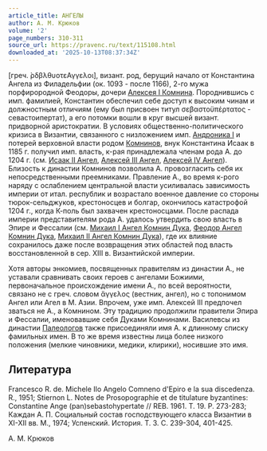 ```yaml
---
article_title: АНГЕЛЫ
author: А. М. Крюков
volume: '2'
page_numbers: 310-311
source_url: https://pravenc.ru/text/115108.html
downloaded_at: '2025-10-13T08:37:34Z'
---
```


[греч. ̀ρδβλθυοτεΑγγελοι], визант. род, берущий начало от Константина Ангела из Филадельфии (ок. 1093 - после 1166), 2-го мужа порфирородной Феодоры, дочери [Алексея I Комнина](<https://pravenc.ru/text/Алексей I Комнин.html>). Породнившись с имп. фамилией, Константин обеспечил себе доступ к высоким чинам и должностным отличиям (ему был присвоен титул σεβαστοϋπέρτατος - севастоипертат), а его потомки вошли в круг высшей визант. придворной аристократии. В условиях общественно-политического кризиса в Византии, связанного с низложением имп. [Андроника I](<https://pravenc.ru/text/АНДРОНИК I КОМНИН.html>) и потерей верховной власти родом [Комнинов](https://pravenc.ru/text/Комнинов.html), внук Константина Исаак в 1185 г. получил имп. власть, к-рая принадлежала членам рода А. до 1204 г. (см. [Исаак II Ангел](<https://pravenc.ru/text/Исаак II Ангел.html>), [Алексей III Ангел](<https://pravenc.ru/text/Алексей III Ангел.html>), [Алексей IV Ангел](<https://pravenc.ru/text/Алексей IV Ангел.html>)). Близость к династии Комнинов позволила А. провозгласить себя их непосредственными преемниками. Правление А., во время к-рого наряду с ослаблением центральной власти усиливалась зависимость империи от итал. республик и возрастало военное давление со стороны тюрок-сельджуков, крестоносцев и болгар, окончилось катастрофой 1204 г., когда К-поль был захвачен крестоносцами. После распада империи представителям рода А. удалось утвердить свою власть в Эпире и Фессалии (см. [Михаил I Ангел Комнин Дука](<https://pravenc.ru/text/Михаил I Ангел Комнин Дука.html>), [Феодор Ангел Комнин Дука](<https://pravenc.ru/text/Феодор Ангел Комнин Дука.html>), [Михаил II Ангел Комнин Дука](<https://pravenc.ru/text/Михаил II Ангел Комнин Дука.html>)), где их влияние сохранилось даже после возвращения этих областей под власть восстановленной в сер. XIII в. Византийской империи.

Хотя авторы энкомиев, посвященных правителям из династии А., не уставали сравнивать своих героев с ангелами Божиими, первоначальное происхождение имени А., по всей вероятности, связано не с греч. словом ἄγγελος (вестник, ангел), но с топонимом Ангел или Агел в М. Азии. Впрочем, уже имп. Алексей III предпочел зваться не А., а Комнином. Эту традицию продолжили правители Эпира и Фессалии, именовавшие себя Дуками Комнинами. Василевсы из династии [Палеологов](https://pravenc.ru/text/Палеологов.html) также присоединяли имя А. к длинному списку фамильных имен. В то же время известны лица более низкого положения (мелкие чиновники, медики, клирики), носившие это имя.

## Литература

Francesco R. de. Michele IIo Angelo Comneno d'Epiro e la sua discedenza. R., 1951; Stiernon L. Notes de Prosopographie et de titulature byzantines: Constantine Ange (pan)sebastohypertate // REB. 1961. T. 19. P. 273-283; Каждан А. П. Социальный состав господствующего класса Византии в XI-XII вв. М., 1974; Успенский. История. Т. 3. С. 239-304, 401-425.

А. М. Крюков
